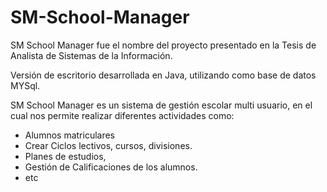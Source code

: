 # SM-School-Manager
SM School Manager fue el nombre del proyecto presentado en la Tesis de Analista de Sistemas de la Información.

Versión de escritorio desarrollada en Java, utilizando como base de datos MYSql.

SM School Manager es un sistema de gestión escolar multi usuario, en el cual nos permite realizar diferentes actividades como:
+ Alumnos matriculares
+ Crear Ciclos lectivos, cursos, divisiones.
+ Planes de estudios,
+ Gestión de Calificaciones de los alumnos.
+ etc

